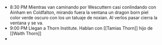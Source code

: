 * 8:30 PM  Mientras van caminando por Wescuttern casi conlindando con Ainham en Coldfalton, mirando fuera la ventana un dragon born piel color verde oscuro con los un tatuaje de noxian. Al verlos pasar cierra la ventana y se va.
* 9:00 PM Llegan a Thorn Institute. Hablan con [[Tamias Thorn]] hijo de [[Waith Thorn]] 
* 